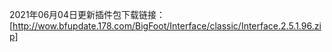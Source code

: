 2021年06月04日更新插件包下载链接：
[http://wow.bfupdate.178.com/BigFoot/Interface/classic/Interface.2.5.1.96.zip]
